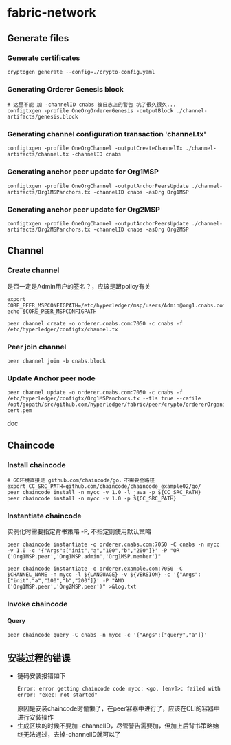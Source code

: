 # fabric-network

## Generate files

### Generate certificates
```shell
cryptogen generate --config=./crypto-config.yaml
```

### Generating Orderer Genesis block
```shell
# 这里不能 加 -channelID cnabs 被日志上的警告 坑了很久很久...
configtxgen -profile OneOrgOrdererGenesis -outputBlock ./channel-artifacts/genesis.block
```

###  Generating channel configuration transaction 'channel.tx'

``` shell
configtxgen -profile OneOrgChannel -outputCreateChannelTx ./channel-artifacts/channel.tx -channelID cnabs
```

### Generating anchor peer update for Org1MSP
``` shell
configtxgen -profile OneOrgChannel -outputAnchorPeersUpdate ./channel-artifacts/Org1MSPanchors.tx -channelID cnabs -asOrg Org1MSP
```

### Generating anchor peer update for Org2MSP
``` shell
configtxgen -profile OneOrgChannel -outputAnchorPeersUpdate ./channel-artifacts/Org2MSPanchors.tx -channelID cnabs -asOrg Org2MSP
```

## Channel

### Create channel

是否一定是Admin用户的签名？，应该是跟policy有关

```shell
export CORE_PEER_MSPCONFIGPATH=/etc/hyperledger/msp/users/Admin@org1.cnabs.com/msp
echo $CORE_PEER_MSPCONFIGPATH

peer channel create -o orderer.cnabs.com:7050 -c cnabs -f /etc/hyperledger/configtx/channel.tx
```

### Peer join channel
```shell
peer channel join -b cnabs.block
```

### Update Anchor peer node
```shell
peer channel update -o orderer.cnabs.com:7050 -c cnabs -f /etc/hyperledger/configtx/Org1MSPanchors.tx --tls true --cafile /opt/gopath/src/github.com/hyperledger/fabric/peer/crypto/ordererOrganizations/cnabs.com/orderers/orderer.cnabs.com/msp/tlscacerts/tlsca.cnabs.com-cert.pem
```
doc
## Chaincode

### Install chaincode
``` shell
# GO环境直接是 github.com/chaincode/go，不需要全路径
export CC_SRC_PATH=github.com/chaincode/chaincode_example02/go/
peer chaincode install -n mycc -v 1.0 -l java -p ${CC_SRC_PATH}
peer chaincode install -n mycc -v 1.0 -p ${CC_SRC_PATH}
```

### Instantiate chaincode
实例化时需要指定背书策略 -P, 不指定则使用默认策略
``` shell
peer chaincode instantiate -o orderer.cnabs.com:7050 -C cnabs -n mycc -v 1.0 -c '{"Args":["init","a","100","b","200"]}' -P "OR ('Org1MSP.peer','Org1MSP.admin','Org1MSP.member')"

peer chaincode instantiate -o orderer.example.com:7050 -C $CHANNEL_NAME -n mycc -l ${LANGUAGE} -v ${VERSION} -c '{"Args":["init","a","100","b","200"]}' -P "AND ('Org1MSP.peer','Org2MSP.peer')" >&log.txt
```

### Invoke chaincode

#### Query
``` shell
peer chaincode query -C cnabs -n mycc -c '{"Args":["query","a"]}'
```

## 安装过程的错误
* 链码安装报错如下
  ```
  Error: error getting chaincode code mycc: <go, [env]>: failed with error: "exec: not started"
  ```
  原因是安装chaincode时偷懒了，在peer容器中进行了，应该在CLI的容器中进行安装操作
* 生成区块的时候不要加 -channelID，尽管警告需要加，但加上后背书策略始终无法通过，去掉-channelID就可以了

